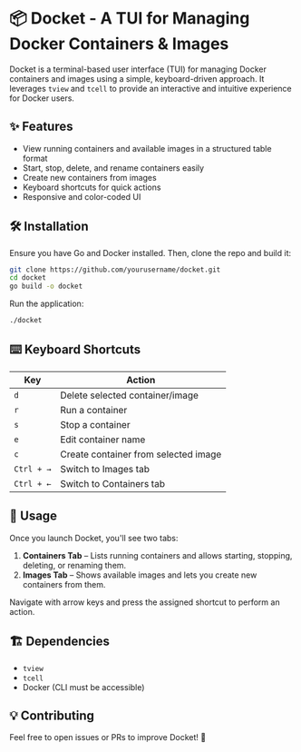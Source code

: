 # 📦 Docket - A TUI for Managing Docker Containers & Images

Docket is a terminal-based user interface (TUI) for managing Docker containers and images using a simple, keyboard-driven approach. It leverages `tview` and `tcell` to provide an interactive and intuitive experience for Docker users.

## ✨ Features

- View running containers and available images in a structured table format
- Start, stop, delete, and rename containers easily
- Create new containers from images
- Keyboard shortcuts for quick actions
- Responsive and color-coded UI

## 🛠 Installation

Ensure you have Go and Docker installed. Then, clone the repo and build it:

```sh
git clone https://github.com/yourusername/docket.git
cd docket
go build -o docket
```

Run the application:

```sh
./docket
```

## ⌨️ Keyboard Shortcuts

| Key        | Action                               |
| ---------- | ------------------------------------ |
| `d`        | Delete selected container/image      |
| `r`        | Run a container                      |
| `s`        | Stop a container                     |
| `e`        | Edit container name                  |
| `c`        | Create container from selected image |
| `Ctrl + →` | Switch to Images tab                 |
| `Ctrl + ←` | Switch to Containers tab             |

## 📜 Usage

Once you launch Docket, you'll see two tabs:

1. **Containers Tab** – Lists running containers and allows starting, stopping, deleting, or renaming them.
2. **Images Tab** – Shows available images and lets you create new containers from them.

Navigate with arrow keys and press the assigned shortcut to perform an action.

## 🏗 Dependencies

- `tview`
- `tcell`
- Docker (CLI must be accessible)

## 💡 Contributing

Feel free to open issues or PRs to improve Docket! 🎉
